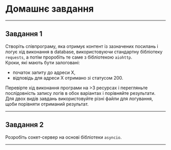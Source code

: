 # Домашнє завдання

---

## Завдання 1

Створіть співпрограму, яка отримує контент із зазначених посилань і логує хід виконання в database, використовуючи стандартну бібліотеку `requests`, а потім проробіть те саме з бібліотекою `aiohttp`.  
Кроки, які мають бути залоговані:

- початок запиту до адреси X,
- відповідь для адреси X отримано зі статусом 200.

Перевірте хід виконання програми на >3 ресурсах і перегляньте послідовність запису логів в обох варіантах і порівняйте результати.  
Для двох видів завдань використовуйте різні файли для логування, щоби порівняти отриманий результат.

---

## Завдання 2

Розробіть сокет-сервер на основі бібліотеки `asyncio`.

---

